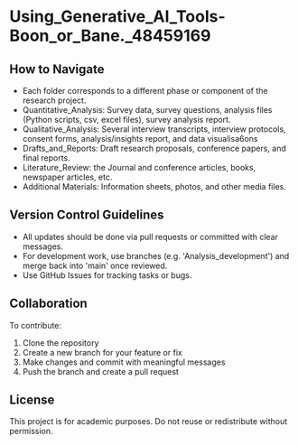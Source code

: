 # Using_Generative_AI_Tools-Boon_or_Bane._48459169

## How to Navigate
- Each folder corresponds to a different phase or component of the research project.
- Quantitative_Analysis: Survey data, survey questions, analysis files (Python scripts, csv, excel files), survey analysis report.
- Qualitative_Analysis: Several interview transcripts, interview protocols, consent forms, analysis/insights report, and data visualisa6ons
- Drafts_and_Reports: Draft research proposals, conference papers, and final reports.
- Literature_Review: the Journal and conference articles, books, newspaper articles, etc.
- Additional Materials: Information sheets, photos, and other media files.

## Version Control Guidelines
- All updates should be done via pull requests or committed with clear messages.
- For development work, use branches (e.g. 'Analysis_development') and merge back into 'main' once reviewed.
- Use GitHub Issues for tracking tasks or bugs.

## Collaboration
To contribute:
1. Clone the repository
2. Create a new branch for your feature or fix
3. Make changes and commit with meaningful messages
4. Push the branch and create a pull request

## License
This project is for academic purposes. Do not reuse or redistribute without permission.

